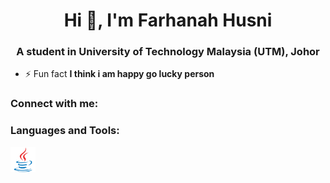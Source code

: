 <h1 align="center">Hi 👋, I'm Farhanah Husni</h1>
<h3 align="center">A student in University of Technology Malaysia (UTM), Johor</h3>

- ⚡ Fun fact **I think i am happy go lucky person**

<h3 align="left">Connect with me:</h3>
<p align="left">
</p>

<h3 align="left">Languages and Tools:</h3>
<p align="left"> <a href="https://www.java.com" target="_blank" rel="noreferrer"> <img src="https://raw.githubusercontent.com/devicons/devicon/master/icons/java/java-original.svg" alt="java" width="40" height="40"/> </a> </p>
